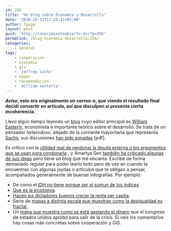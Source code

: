 ```yaml
---
id: 256
title: 'Un blog sobre Economía y Desarrollo'
date: '2010-10-11T17:25:11+02:00'
author: fpuga
layout: post
guid: 'http://conocimientoabierto.es/?p=256'
permalink: /blog-economia-desarrollo/256/
categories:
    - General
tags:
    - cooperacion
    - economia
    - gis
    - 'jeffrey sachs'
    - mapas
    - recomendacion
    - 'william easterly'
---
```


***Aviso*, esto era originalmente un correo-e, que viendo el resultado final decidí convertir en artículo, así que disculpen si presenta cierta incoherencia.**

Llevo algún tiempo leyendo un [blog](http://aidwatchers.com) cuyo editor principal es [William Easterly,](http://en.wikipedia.org/wiki/William_Easterly) economista e importante teórico sobre el desarrollo. Se trata de un pensador *heterodoxo*, alejado de la corriente mayoritaria que representa [Sachs](http://en.wikipedia.org/wiki/Jeffrey_Sachs), sus discusiones [han sido sonadas](http://www.nyu.edu/fas/institute/dri/Easterly/File/ElMundoSpanishArticle_052607.pdf) \[pdf\].

Es crítico con la [utilidad real de perdonar la deuda externa o los argumentos que se usan para condonarla](http://plato.acadiau.ca/COURSES/POLS/Grieve/Debt%20relief%20easterly.html) , y Amartya Sen [también ha criticado algunas de sus ideas](http://www.foreignaffairs.com/articles/61525/amartya-sen/the-man-without-a-plan) pero tiene un blog que me encanta. Escribe de forma demasiado regular para poder leerlo todo pero de vez en cuando te encuentras con algunas joyitas o artículos que te obligan a pensar, acompañados generalmente de buenas infografías. Por ejemplo:

- De como el [IDH no tiene porque ser el sumun de los índices](http://aidwatchers.com/2010/09/top-25-rankings-of-all-time/)
- [Que es la economía](http://aidwatchers.com/2010/09/welcome-to-economics-all-you-students-and-aid-workers/).
- [Hacen los dictadores buenos crecer la renta per capita](http://aidwatchers.com/2010/09/solving-the-mystery-of-the-benevolent-autocrat/).
- Serie de [mapas a distinta escala que muestran como la desigualdad es fractal.](http://aidwatchers.com/2010/09/beautiful-fractals-and-ugly-inequality/)
- Un [mapa que muestra como se está gastando el dinero](http://aidwatchers.com/2010/08/our-internal-foreign-aid-program/) que el congreso de estados unidos aprobó para salir de la crisis. Si veis los comentarios hay cosas más concretas sobre cooperación y GIS.